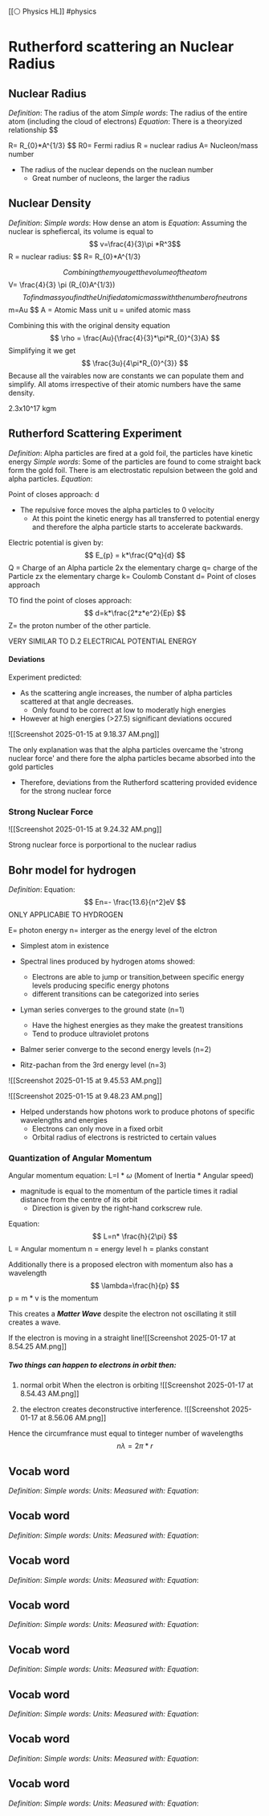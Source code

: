 [[⚪ Physics HL]] #physics 

# Rutherford scattering an Nuclear Radius 

## Nuclear Radius 
*Definition*: The radius of the atom
*Simple words*: The radius of the entire atom (including the cloud of electrons)
*Equation*: There is a theoryized relationship $$

R= R_{0}*A^{1/3}
$$
R0= Fermi radius 
R = nuclear radius 
A= Nucleon/mass number 

- The radius of the nuclear depends on the nuclean number 
	- Great number of nucleons, the larger the radius


## Nuclear Density 
*Definition*: 
*Simple words*: How dense an atom is
*Equation*: 
Assuming the nuclear is sphefiercal, its volume is equal to 
$$ v=\frac{4}{3}\pi *R^3$$
R = nuclear radius: $$
R= R_{0}*A^{1/3}

$$
Combining them you get the volume of the atom $$ 
V= \frac{4}{3} \pi (R_{0}A^{1/3})$$
To find mass you find the Unified atomic mass with the number of neutrons 
$$m=Au $$
A = Atomic Mass unit 
u = unifed atomic mass 

Combining this with the original density equation $$
\rho = \frac{Au}{\frac{4}{3}*\pi*R_{0}^{3}A}
$$
Simplifying it we get $$
\frac{3u}{4\pi*R_{0}^{3}}
$$
Because all the vairables now are constants we can populate them and simplify. 
All atoms irrespective of their atomic numbers have the same density. 

2.3x10^17 kgm


## Rutherford Scattering Experiment 
*Definition*: Alpha particles are fired at a gold foil, the particles have kinetic energy 
*Simple words*: Some of the particles are found to come straight back form the gold foil. There is am electrostatic repulsion between the gold and alpha particles. 
*Equation*: 

Point of closes approach: d 

- The repulsive force moves the alpha particles to 0 velocity 
	- At this point the kinetic energy has all transferred to potential energy and therefore the alpha particle starts to accelerate backwards. 

Electric potential is given by:$$
E_{p} = k*\frac{Q*q}{d}
$$
Q = Charge of an Alpha particle 2x the elementary charge 
q= charge of the Particle zx the elementary charge 
k= Coulomb Constant 
d= Point of closes approach 

TO find the point of closes approach:$$
d=k*\frac{2*z*e^2}{Ep}
$$
Z= the proton number of the other particle. 

VERY SIMILAR TO D.2 ELECTRICAL POTENTIAL ENERGY 

#### Deviations 

Experiment predicted:
- As the scattering angle increases, the number of alpha particles scattered at that angle decreases. 
	- Only found to be correct at low to moderatly high energies 
- However at high energies (>27.5) significant deviations occured

![[Screenshot 2025-01-15 at 9.18.37 AM.png]]

The only explanation was that the alpha particles overcame the 'strong nuclear force' and there fore the alpha particles became absorbed into the gold particles 

- Therefore, deviations from the Rutherford scattering provided evidence for the strong nuclear force

### Strong Nuclear Force
![[Screenshot 2025-01-15 at 9.24.32 AM.png]]

Strong nuclear force is porportional to the nuclear radius 


## Bohr model for hydrogen
*Definition*:
Equation:$$
En=- \frac{13.6}{n^2}eV
$$
ONLY APPLICABlE TO HYDROGEN 

E= photon energy 
n= interger as the energy level of the elctron 

- Simplest atom in existence
- Spectral lines produced by hydrogen atoms showed:
	- Electrons are able to jump or transition,between specific energy levels producing specific energy photons
	- different transitions can be categorized into series 

- Lyman series converges to the ground state (n=1)
	- Have the highest energies as they make the greatest transitions 
	- Tend to produce ultraviolet protons

- Balmer serier converge to the second energy levels (n=2)

- Ritz-pachan from the 3rd energy level (n=3)

![[Screenshot 2025-01-15 at 9.45.53 AM.png]]

![[Screenshot 2025-01-15 at 9.48.23 AM.png]]

- Helped understands how photons work to produce photons of specific wavelengths and energies 
	- Electrons can only move in a fixed orbit 
	- Orbital radius of electrons is restricted to certain values 

### Quantization of Angular Momentum

Angular momentum equation: L=I * $\omega$ (Moment of Inertia * Angular speed)

- magnitude is equal to the momentum of the particle times it radial distance from the centre of its orbit 
	- Direction is given by the right-hand corkscrew rule. 

Equation:$$
L=n* \frac{h}{2\pi}
$$
L = Angular momentum 
n = energy level 
h = planks constant 


Additionally there is a proposed electron with momentum also has a wavelength 
$$
\lambda=\frac{h}{p}
$$
 p = m * v is the momentum

This creates a ***Matter Wave*** despite the electron not oscillating it still creates a wave. 

If the electron is moving in a straight line![[Screenshot 2025-01-17 at 8.54.25 AM.png]]
##### Two things can happen to electrons in orbit then:


1) normal orbit 
When the electron is orbiting 
![[Screenshot 2025-01-17 at 8.54.43 AM.png]]


2) the electron creates deconstructive interference. 
![[Screenshot 2025-01-17 at 8.56.06 AM.png]]

Hence the circumfrance must equal to tinteger number of wavelengths $$ 
n\lambda= 2\pi*r$$


## Vocab word 
*Definition*:
*Simple words*: 
*Units*: 
*Measured with:* 
*Equation*: 

## Vocab word 
*Definition*:
*Simple words*: 
*Units*: 
*Measured with:* 
*Equation*: 

## Vocab word 
*Definition*:
*Simple words*: 
*Units*: 
*Measured with:* 
*Equation*: 

## Vocab word 
*Definition*:
*Simple words*: 
*Units*: 
*Measured with:* 
*Equation*: 


## Vocab word 
*Definition*:
*Simple words*: 
*Units*: 
*Measured with:* 
*Equation*: 

## Vocab word 
*Definition*:
*Simple words*: 
*Units*: 
*Measured with:* 
*Equation*: 

## Vocab word 
*Definition*:
*Simple words*: 
*Units*: 
*Measured with:* 
*Equation*: 

## Vocab word 
*Definition*:
*Simple words*: 
*Units*: 
*Measured with:* 
*Equation*: 
